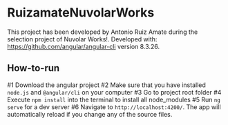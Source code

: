 # RuizamateNuvolarWorks

This project has been developed by Antonio Ruiz Amate during the selection project of Nuvolar Works!. 
Developed with: https://github.com/angular/angular-cli version 8.3.26.

## How-to-run

#1 Download the angular project
#2 Make sure that you have installed `node.js` and `@angular/cli` on your computer
#3 Go to project root folder
#4 Execute `npm install` into the terminal to install all node_modules
#5 Run `ng serve` for a dev server 
#6 Navigate to `http://localhost:4200/`. The app will automatically reload if you change any of the source files.
